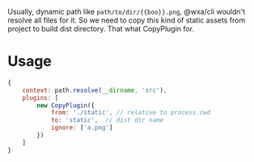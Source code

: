 Usually, dynamic path like `path/to/dir/{{boo}}.png`, @wxa/cli wouldn't resolve all files for it. So we need to copy this kind of static assets from project to build dist directory. That what CopyPlugin for.

# Usage
```js
{
    context: path.resolve(__dirname, 'src'),
    plugins: [
        new CopyPlugin({
            from: './static', // relative to process.cwd
            to: 'static',  // dist dir name
            ignore: ['a.png']
        })
    ]
}
```